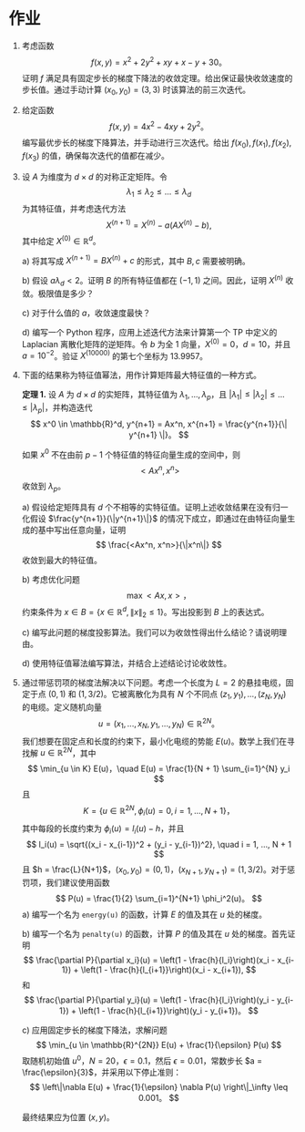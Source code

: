 # 作业

1. 考虑函数
   $$
   f(x, y) = x^2 + 2y^2 + xy + x - y + 30。
   $$
   证明 $f$ 满足具有固定步长的梯度下降法的收敛定理。给出保证最快收敛速度的步长值。通过手动计算 $(x_0, y_0) = (3, 3)$ 时该算法的前三次迭代。

2. 给定函数
   $$
   f(x, y) = 4x^2 - 4xy + 2y^2。
   $$
   编写最优步长的梯度下降算法，并手动进行三次迭代。给出 $f(x_0), f(x_1), f(x_2), f(x_3)$ 的值，确保每次迭代的值都在减少。

3. 设 $A$ 为维度为 $d \times d$ 的对称正定矩阵。令
   $$
   \lambda_1 \leq \lambda_2 \leq ... \leq \lambda_d
   $$
   为其特征值，并考虑迭代方法
   $$
   X^{(n+1)} = X^{(n)} - a(AX^{(n)} - b),
   $$
   其中给定 $X^{(0)} \in \mathbb{R}^d$。

   a) 将其写成 $X^{(n+1)} = BX^{(n)} + c$ 的形式，其中 $B, c$ 需要被明确。

   b) 假设 $a \lambda_d < 2$。证明 $B$ 的所有特征值都在 $(-1, 1)$ 之间。因此，证明 $X^{(n)}$ 收敛。极限值是多少？

   c) 对于什么值的 $a$，收敛速度最快？

   d) 编写一个 Python 程序，应用上述迭代方法来计算第一个 TP 中定义的 Laplacian 离散化矩阵的逆矩阵。令 $b$ 为全 1 向量，$X^{(0)} = 0$，$d = 10$，并且 $a = 10^{-2}$。验证 $X^{(10000)}$ 的第七个坐标为 13.9957。

4. 下面的结果称为特征值幂法，用作计算矩阵最大特征值的一种方式。

   **定理 1.** 设 $A$ 为 $d \times d$ 的实矩阵，其特征值为 $\lambda_1, ..., \lambda_p$，且 $|\lambda_1| \leq |\lambda_{2}| \leq ... \leq |\lambda_p|$，并构造迭代
   $$
   x^0 \in \mathbb{R}^d, y^{n+1} = Ax^n, x^{n+1} = \frac{y^{n+1}}{\| y^{n+1} \|}。
   $$

    如果 $x^0$ 不在由前 $p - 1$ 个特征值的特征向量生成的空间中，则
   $$
    < Ax^n, x^n >
   $$
    收敛到 $\lambda_p$。

    a) 假设给定矩阵具有 $d$ 个不相等的实特征值。证明上述收敛结果在没有归一化假设 $\frac{y^{n+1}}{\|y^{n+1}\|}$ 的情况下成立，即通过在由特征向量生成的基中写出任意向量，证明
   $$
    \frac{<Ax^n, x^n>}{\|x^n\|}
   $$
    收敛到最大的特征值。

    b) 考虑优化问题
   $$
    \max < Ax, x >，
   $$
    约束条件为 $x \in B = \{ x \in \mathbb{R}^d, \|x\|_2 \leq 1 \}$。写出投影到 $B$ 上的表达式。

    c) 编写此问题的梯度投影算法。我们可以为收敛性得出什么结论？请说明理由。

    d) 使用特征值幂法编写算法，并结合上述结论讨论收敛性。

5. 通过带惩罚项的梯度法解决以下问题。考虑一个长度为 $L = 2$ 的悬挂电缆，固定于点 $(0, 1)$ 和 $(1, 3/2)$。它被离散化为具有 $N$ 个不同点 $(z_1, y_1), ..., (z_N, y_N)$ 的电缆。定义随机向量
    $$
    u = (x_1, ..., x_N, y_1, ..., y_N) \in \mathbb{R}^{2N}。
    $$
    我们想要在固定点和长度的约束下，最小化电缆的势能 $E(u)$。数学上我们在寻找解 $u \in \mathbb{R}^{2N}$，其中
    $$
    \min_{u \in K} E(u)，\quad E(u) = \frac{1}{N + 1} \sum_{i=1}^{N} y_i
    $$
    且
    $$
    K = \{u \in \mathbb{R}^{2N}, \phi_i(u) = 0, i = 1, ..., N + 1\}，
    $$
    其中每段的长度约束为 $\phi_i(u) = l_i(u) - h$，并且
    $$
    l_i(u) = \sqrt{(x_i - x_{i-1})^2 + (y_i - y_{i-1})^2}, \quad i = 1, ..., N + 1
    $$
    且 $h = \frac{L}{N+1}$，$(x_0, y_0) = (0, 1)$，$(x_{N+1}, y_{N+1}) = (1, 3/2)$。对于惩罚项，我们建议使用函数
    $$
    P(u) = \frac{1}{2} \sum_{i=1}^{N+1} \phi_i^2(u)。
    $$
    a) 编写一个名为 `energy(u)` 的函数，计算 $E$ 的值及其在 $u$ 处的梯度。

    b) 编写一个名为 `penalty(u)` 的函数，计算 $P$ 的值及其在 $u$ 处的梯度。首先证明
    $$
    \frac{\partial P}{\partial x_i}(u) = \left(1 - \frac{h}{l_i}\right)(x_i - x_{i-1}) + \left(1 - \frac{h}{l_{i+1}}\right)(x_i - x_{i+1}),
    $$
    和
    $$
    \frac{\partial P}{\partial y_i}(u) = \left(1 - \frac{h}{l_i}\right)(y_i - y_{i-1}) + \left(1 - \frac{h}{l_{i+1}}\right)(y_i - y_{i+1})。
    $$

    c) 应用固定步长的梯度下降法，求解问题
    $$
    \min_{u \in \mathbb{R}^{2N}} E(u) + \frac{1}{\epsilon} P(u)
    $$
    取随机初始值 $u^0$，$N = 20$，$\epsilon = 0.1$，然后 $\epsilon = 0.01$，常数步长 $a = \frac{\epsilon}{3}$，并采用以下停止准则：
    $$
    \left\|\nabla E(u) + \frac{1}{\epsilon} \nabla P(u) \right\|_\infty \leq 0.001。
    $$

    最终结果应为位置 $(x, y)$。

